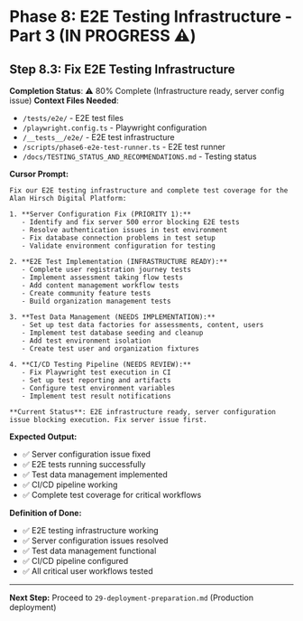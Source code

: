 # Phase 8: E2E Testing Infrastructure - Part 3 (IN PROGRESS ⚠️)

## Step 8.3: Fix E2E Testing Infrastructure

**Completion Status**: ⚠️ 80% Complete (Infrastructure ready, server config issue)
**Context Files Needed**:

- `/tests/e2e/` - E2E test files
- `/playwright.config.ts` - Playwright configuration
- `/__tests__/e2e/` - E2E test infrastructure
- `/scripts/phase6-e2e-test-runner.ts` - E2E test runner
- `/docs/TESTING_STATUS_AND_RECOMMENDATIONS.md` - Testing status

**Cursor Prompt:**

```
Fix our E2E testing infrastructure and complete test coverage for the Alan Hirsch Digital Platform:

1. **Server Configuration Fix (PRIORITY 1):**
   - Identify and fix server 500 error blocking E2E tests
   - Resolve authentication issues in test environment
   - Fix database connection problems in test setup
   - Validate environment configuration for testing

2. **E2E Test Implementation (INFRASTRUCTURE READY):**
   - Complete user registration journey tests
   - Implement assessment taking flow tests
   - Add content management workflow tests
   - Create community feature tests
   - Build organization management tests

3. **Test Data Management (NEEDS IMPLEMENTATION):**
   - Set up test data factories for assessments, content, users
   - Implement test database seeding and cleanup
   - Add test environment isolation
   - Create test user and organization fixtures

4. **CI/CD Testing Pipeline (NEEDS REVIEW):**
   - Fix Playwright test execution in CI
   - Set up test reporting and artifacts
   - Configure test environment variables
   - Implement test result notifications

**Current Status**: E2E infrastructure ready, server configuration issue blocking execution. Fix server issue first.
```

**Expected Output:**

- ✅ Server configuration issue fixed
- ✅ E2E tests running successfully
- ✅ Test data management implemented
- ✅ CI/CD pipeline working
- ✅ Complete test coverage for critical workflows

**Definition of Done:**

- ✅ E2E testing infrastructure working
- ✅ Server configuration issues resolved
- ✅ Test data management functional
- ✅ CI/CD pipeline configured
- ✅ All critical user workflows tested

---

**Next Step:** Proceed to `29-deployment-preparation.md` (Production deployment)
